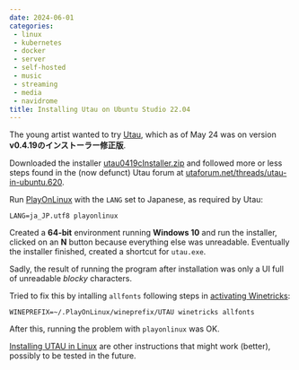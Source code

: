 ```yaml
---
date: 2024-06-01
categories:
 - linux
 - kubernetes
 - docker
 - server
 - self-hosted
 - music
 - streaming
 - media
 - navidrome
title: Installing Utau on Ubuntu Studio 22.04
---
```


The young artist wanted to try
[Utau](https://es.wikipedia.org/wiki/Utau),
which as of May 24 was on version **v0.4.19のインストーラー修正版**.

<!-- more -->

Downloaded the installer
[utau0419cInstaller.zip](https://utau2008.xrea.jp/downloads/utau0419cInstaller.zip)
and followed more or less steps found in the (now defunct)
Utau forum at
[utaforum.net/threads/utau-in-ubuntu.620](https://utaforum.net/threads/utau-in-ubuntu.620/).

Run [PlayOnLinux](https://www.playonlinux.com/) with the `LANG`
set to Japanese, as required by Utau:

```
LANG=ja_JP.utf8 playonlinux
```

Created a **64-bit** environment running **Windows 10** and run
the installer, clicked on an **N** button because everything else
was unreadable. Eventually the installer finished, created a
shortcut for `utau.exe`.

Sadly, the result of running the program after installation was
only a UI full of unreadable *blocky* characters.

Tried to fix this by intalling `allfonts` following steps in
[activating Winetricks](https://xn--deepinenespaol-1nb.org/wiki/activar-winetricks-en-unidades-de-playonlinux/):

```
WINEPREFIX=~/.PlayOnLinux/wineprefix/UTAU winetricks allfonts
```

After this, running the problem with `playonlinux` was OK.

[Installing UTAU in Linux](https://ale4710.neocities.org/words/utau-on-linux/) are other instructions that might work (better),
possibly to be tested in the future.
